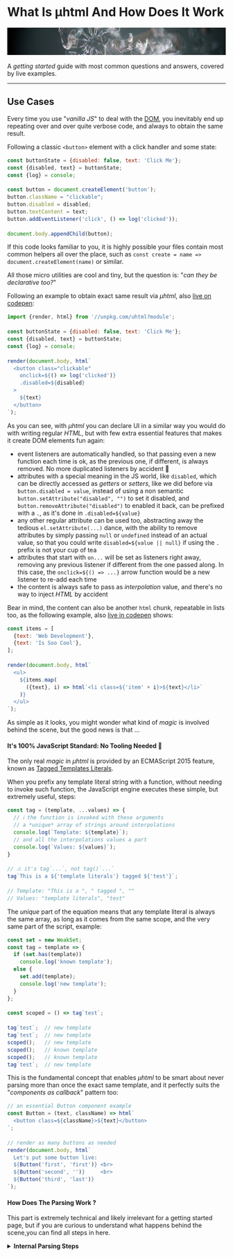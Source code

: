 # What Is µhtml And How Does It Work

![snow flake](./uhtml-head.jpg)

A _getting started_ guide with most common questions and answers, covered by live examples.

- - -



## Use Cases

Every time you use "_vanilla JS_" to deal with the [DOM](https://developer.mozilla.org/en-US/docs/Web/API/Document_Object_Model), you inevitably end up repeating over and over quite verbose code, and always to obtain the same result.

Following a classic `<button>` element with a click handler and some state:

```js
const buttonState = {disabled: false, text: 'Click Me'};
const {disabled, text} = buttonState;
const {log} = console;

const button = document.createElement('button');
button.className = "clickable";
button.disabled = disabled;
button.textContent = text;
button.addEventListener('click', () => log('clicked'));

document.body.appendChild(button);
```

If this code looks familiar to you, it is highly possible your files contain most common helpers all over the place, such as `const create = name => document.createElement(name)` or similar.

All those micro utilities are cool and tiny, but the question is: "_can they be declarative too?_"

Following an example to obtain exact same result via _µhtml_, also [live on codepen](https://codepen.io/WebReflection/pen/jOPLBMm?editors=0010):

```js
import {render, html} from '//unpkg.com/uhtml?module';

const buttonState = {disabled: false, text: 'Click Me'};
const {disabled, text} = buttonState;
const {log} = console;

render(document.body, html`
  <button class="clickable"
    onclick=${() => log('clicked')}
    .disabled=${disabled}
  >
    ${text}
  </button>
`);
```

As you can see, with _µhtml_ you can declare UI in a similar way you would do with writing regular _HTML_, but with few extra essential features that makes it create DOM elements fun again:

  * event listeners are automatically handled, so that passing even a new function each time is ok, as the previous one, if different, is always removed. No more duplicated listeners by accident 🎉
  * attributes with a special meaning in the JS world, like `disabled`, which can be directly accessed as _getters_ or _setters_, like we did before via `button.disabled = value`, instead of using a non semantic `button.setAttribute("disabled", "")` to set it disabled, and `button.removeAttribute("disabled")` to enabled it back, can be prefixed with a `.`, as it's done in `.disabled=${value}`
  * any other regular attribute can be used too, abstracting away the tedious `el.setAttribute(...)` dance, with the ability to remove attributes by simply passing `null` or `undefined` instead of an actual value, so that you could write `disabled=${value || null}` if using the `.` prefix is not your cup of tea
  * attributes that start with `on...` will be set as listeners right away, removing any previous listener if different from the one passed along. In this case, the `onclick=${() => ...}` arrow function would be a new listener to re-add each time
  * the content is always safe to pass as _interpolation_ value, and there's no way to inject _HTML_ by accident

Bear in mind, the content can also be another `html` chunk, repeatable in lists too, as the following example, also [live in codepen](https://codepen.io/WebReflection/pen/vYOJxpE?editors=0010) shows:

```js
const items = [
  {text: 'Web Development'},
  {text: 'Is Soo Cool'},
];

render(document.body, html`
  <ul>
    ${items.map(
      ({text}, i) => html`<li class=${'item' + i}>${text}</li>`
    )}
  </ul>
`);
```

As simple as it looks, you might wonder what kind of _magic_ is involved behind the scene, but the good news is that ...


#### It's 100% JavaScript Standard: No Tooling Needed 🦄

The only real _magic_ in _µhtml_ is provided by an ECMAScript 2015 feature, known as [Tagged Templates Literals](https://developer.mozilla.org/en-US/docs/Web/JavaScript/Reference/Template_literals#Tagged_templates).

When you prefix any template literal string with a function, without needing to invoke such function, the JavaScript engine executes these simple, but extremely useful, steps:

```js
const tag = (template, ...values) => {
  // ℹ the function is invoked with these arguments
  // a *unique* array of strings around interpolations
  console.log(`Template: ${template}`);
  // and all the interpolations values a part
  console.log(`Values: ${values}`);
}

// ⚠ it's tag`...`, not tag()`...`
tag`This is a ${'template literals'} tagged ${'test'}`;

// Template: "This is a ", " tagged ", ""
// Values: "template literals", "test"
```

The *unique* part of the equation means that any template literal is always the same array, as long as it comes from the same scope, and the very same part of the script, example:

```js
const set = new WeakSet;
const tag = template => {
  if (set.has(template))
    console.log('known template');
  else {
    set.add(template);
    console.log('new template');
  }
};

const scoped = () => tag`test`;

tag`test`;  // new template
tag`test`;  // new template
scoped();   // new template
scoped();   // known template
scoped();   // known template
tag`test`;  // new template
```

This is the fundamental concept that enables _µhtml_ to be smart about never parsing more than once the exact same template, and it perfectly suits the "_components as callback_" pattern too:

```js
// an essential Button component example
const Button = (text, className) => html`
  <button class=${className}>${text}</button>
`;

// render as many buttons as needed
render(document.body, html`
  Let's put some button live:
  ${Button('first', 'first')} <br>
  ${Button('second', '')}     <br>
  ${Button('third', 'last')}
`);
```

#### How Does The Parsing Work ?

This part is extremely technical and likely irrelevant for a getting started page, but if you are curious to understand what happens behind the scene,you can find all steps in here.

<details>
  <summary><strong>Internal Parsing Steps</strong></summary>

Taking the essential `Button(text, className)` component example, this is how _µhtml_ operates:

  * if the `<button class=${...}>${...}</button>` template is unknown:
    * loop over all template's chunks and perform these checks:
      * if the end of the chunk is `name="`, or `name='`, or `name=`, and there is an opened `<element ...` before:
        * substitute the attribute name with a custom `µhtml${index}="${name}"`
      * if the chunk wasn't an attribute, and the `index` of the loop is not the last one:
        * append an `<!--µhtml${index}-->` comment to the layout
      * otherwise append the chunk as is, it's the closing part
    * normalize all self-closing, [not void](https://developer.mozilla.org/en-US/docs/Glossary/empty_element), elements, so that the resulting joined layout contains `<span></span>` or `<custom-element></custom-element>` instead of `<span />` or `<custom-element />`, which is another handy _µhtml_ feature 😉
    * le the browser engine parse the final layout through the native [Content Template element](https://developer.mozilla.org/en-US/docs/Web/HTML/Element/template) and traverse it in search of all comments and attributes that are only related to _µhtml_
    * per each crawled node, using and `index` that goes from _zero_ to the length of passed values, as these are those to map and update in the future:
      * if the node is a _comment_, and its text content is exactly `µhtml${index}`, map recursively the position of that node to retrieve it later on, and move the `index` forward
      * if the node is not a comment:
        * while the node has an attribute named `µhtml${index}`, map the attribute value, which is the original name, and map the node to retrieve it later on, then move the `index` forward
      * if the node is a `style` or a `textarea`, and it contains `<!--µhtml${index}-->`, 'cause these elements cannot have comments in their content, map the node and flag it as "_text content only_", then move the `index` forward
      * if there are no more nodes to crawl, and the `index` haven't reached the loop `length`, throw an error passing the _template_, as something definitively went wrong
    * at this point we have a unique _template_ reference, and a list of nodes to retrieve and manipulate, every time new values are passed along. Per each information, assign to each mapped node the operation to perform whenever new values are passed around: handle _content_, _attributes_, or _text_ only.
    * weakly reference all these information with the _template_, and keep following these steps
  * retrieve the details previously stored regarding this _template_
  * verify in which part of the rendering stack we are, and relate that stack to the current set of details
  * if the stack is not already known:
    * clone the fragment related to this template
    * retrieve all nodes via the paths previously stored
    * map each update operation to that path
    * relate these information with the current execution stack to avoid repeating this next time, keep going with the next step
  * per each update available for this part of the stack, pass each interpolated value along, so that _content_, _attributes_, or _text content_ previously mapped, can decide what to do with the new value
  * if the new value is the same as it was before, do nothing, otherwise update the attribute, text content, or generic content of the node, using in this latter case `<!--µhtml${index}-->` comment node reference, to keep updates confined _before_ that portion of the tree 

As result, each `Button(text, className)` component will simply invoke just two callbacks, where the first one will update its `class` attribute, while the second one will update its `textContent` value, and in both cases, only if different from the previous call.

This might not look super useful for "_one-off_" created elements, but it's a performance game changer when the UI is frequently updated, as in lists, news feeds, chats, games, etc.

I also understand this list of steps might be "_a bit_" overwhelming, but these describe pretty much everything that happens in both [rabbit.js](./esm/rabbit.js) and [rabbit.js](./esm/handlers.js) files, where _rabbit.js_ also takes care of the whole "_execution stack dance_", which enables nested rendered, with smart diff, and through the [µdomdiff](https://github.com/WebReflection/udomdiff#readme) module.

It's also worth mentioning I've been fine-tuning all these steps since the beginning of 2017, so maybe it was unnecessary to describe them all, but "_the nitty-gritty_" at least is now written down somewhere 😅

</details>
